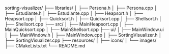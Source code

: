 sorting-visualizer/
├── libraries/
│   ├── Persona.h
│   ├── Persona.cpp
│   ├── Estudiante.h
│   ├── Estudiante.cpp
│   ├── Heapsort.h
│   ├── Heapsort.cpp
│   ├── Quicksort.h
│   ├── Quicksort.cpp
│   ├── Shellsort.h
│   ├── Shellsort.cpp
├── src/
│   ├── MainHeapsort.cpp
│   ├── MainQuicksort.cpp
│   ├── MainShellsort.cpp
├── ui/
│   ├── MainWindow.ui
│   ├── MainWindow.h
│   ├── MainWindow.cpp
│   ├── SortingVisualizer.h
│   ├── SortingVisualizer.cpp
├── resources/
│   ├── icons/
│   └── images/
├── CMakeLists.txt
└── README.md
